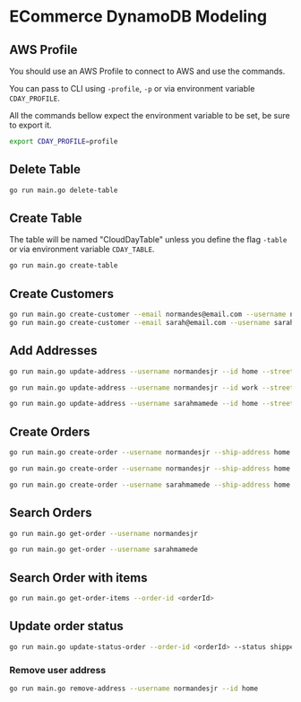# ECommerce DynamoDB Modeling

## AWS Profile

You should use an AWS Profile to connect to AWS and use the commands.

You can pass to CLI using `-profile`, `-p` or via environment variable `CDAY_PROFILE`.

All the commands bellow expect the environment variable to be set, be sure to export it.

```sh
export CDAY_PROFILE=profile
```
## Delete Table

```sh
go run main.go delete-table
```

## Create Table

The table will be named "CloudDayTable" unless you define the flag `-table` or via environment variable `CDAY_TABLE`.

```sh
go run main.go create-table
```

## Create Customers

```sh
go run main.go create-customer --email normandes@email.com --username normandesjr --name "Normandes Junior"
go run main.go create-customer --email sarah@email.com --username sarahmamede --name "Sarah Mamede"
```

## Add Addresses

```sh
go run main.go update-address --username normandesjr --id home --street-address "Al Qwerty 256" --zip-code "38400-111"

go run main.go update-address --username normandesjr --id work --street-address "Av Rondon 1700" --zip-code "38400-222"

go run main.go update-address --username sarahmamede --id home --street-address "Al Qwerty 156" --zip-code "38400-111"
```

## Create Orders

```sh
go run main.go create-order --username normandesjr --ship-address home --items 1,3,5

go run main.go create-order --username normandesjr --ship-address home --items 2,4,6

go run main.go create-order --username sarahmamede --ship-address home --items 5,6,7,8,9
``` 

## Search Orders

```sh
go run main.go get-order --username normandesjr

go run main.go get-order --username sarahmamede
```

## Search Order with items

```sh
go run main.go get-order-items --order-id <orderId>
```

## Update order status

```sh
go run main.go update-status-order --order-id <orderId> --status shipped
```

### Remove user address

```sh
go run main.go remove-address --username normandesjr --id home
```